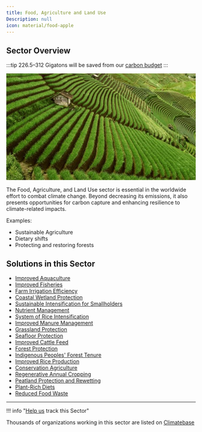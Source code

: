 ```yaml
---
title: Food, Agriculture and Land Use
Description: null
icon: material/food-apple
---
```


## Sector Overview

:::tip 226.5–312 Gigatons will be saved from our [carbon budget](../glossary/#carbon-budget)
:::

![](/../static/img/food-agriculture-and-land-use.jpg)

The Food, Agriculture, and Land Use sector is essential in the worldwide effort to combat climate change. Beyond decreasing its emissions, it also presents opportunities for carbon capture and enhancing resilience to climate-related impacts.

Examples:

* Sustainable Agriculture
* Dietary shifts
* Protecting and restoring forests

## Solutions in this Sector

* [Improved Aquaculture](../solution-improved-aquaculture)
* [Improved Fisheries](../solution-improved-fisheries)
* [Farm Irrigation Efficiency](../solution-farm-irrigation-efficiency)
* [Coastal Wetland Protection](../solution-coastal-wetland-protection)
* [Sustainable Intensification for Smallholders](../solution-sustainable-intensification-for-smallholders)
* [Nutrient Management](../solution-nutrient-management)
* [System of Rice Intensification](../solution-system-of-rice-intensification)
* [Improved Manure Management](../solution-improved-manure-management)
* [Grassland Protection](../solution-grassland-protection)
* [Seafloor Protection](../solution-seafloor-protection)
* [Improved Cattle Feed](../solution-improved-cattle-feed)
* [Forest Protection](../solution-forest-protection)
* [Indigenous Peoples' Forest Tenure](../solution-indigenous-peoples-forest-tenure)
* [Improved Rice Production](../solution-improved-rice-production)
* [Conservation Agriculture](../solution-conservation-agriculture)
* [Regenerative Annual Cropping](../solution-regenerative-annual-cropping)
* [Peatland Protection and Rewetting](../solution-peatland-protection-and-rewetting)
* [Plant-Rich Diets](../solution-plant-rich-diets)
* [Reduced Food Waste](../solution-reduced-food-waste)
- - -

!!! info "[Help us](../../contribute) track this Sector"

Thousands of organizations working in this sector are listed on [Climatebase](https://climatebase.org/organizations)